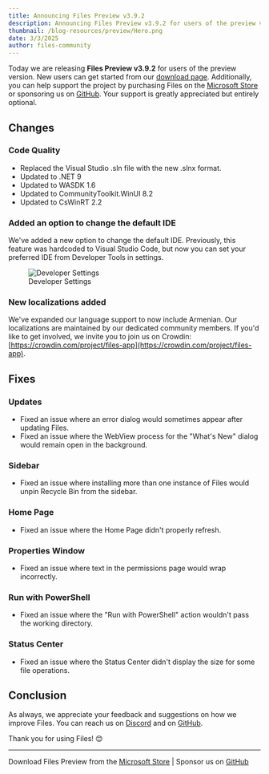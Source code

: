 ```yaml
---
title: Announcing Files Preview v3.9.2
description: Announcing Files Preview v3.9.2 for users of the preview version.
thumbnail: /blog-resources/preview/Hero.png
date: 3/3/2025
author: files-community
---
```


Today we are releasing **Files Preview v3.9.2** for users of the preview version. New users can get started from our [download page](/download/). Additionally, you can help support the project by purchasing Files on the [Microsoft Store](ms-windows-store://pdp/?ProductId=9NSQD9PKV3SS&cid=FilesWebsite) or sponsoring us on [GitHub](https://github.com/sponsors/yaira2). Your support is greatly appreciated but entirely optional.

## Changes

### Code Quality

- Replaced the Visual Studio .sln file with the new .slnx format.
- Updated to .NET 9
- Updated to WASDK 1.6
- Updated to CommunityToolkit.WinUI 8.2
- Updated to CsWinRT 2.2

### Added an option to change the default IDE

We've added a new option to change the default IDE. Previously, this feature was hardcoded to Visual Studio Code, but now you can set your preferred IDE from Developer Tools in settings.

<figure>
    <img src="/blog-resources/v4/IDESettings.png" alt="Developer Settings" />
    <figcaption>Developer Settings</figcaption>
</figure>

### New localizations added

We've expanded our language support to now include Armenian. Our localizations are maintained by our dedicated community members. If you'd like to get involved, we invite you to join us on Crowdin: [https://crowdin.com/project/files-app](https://crowdin.com/project/files-app).

## Fixes

### Updates

- Fixed an issue where an error dialog would sometimes appear after updating Files.
- Fixed an issue where the WebView process for the "What's New" dialog would remain open in the background.

### Sidebar

- Fixed an issue where installing more than one instance of Files would unpin Recycle Bin from the sidebar.

### Home Page

- Fixed an issue where the Home Page didn't properly refresh.

### Properties Window

- Fixed an issue where text in the permissions page would wrap incorrectly.

### Run with PowerShell

- Fixed an issue where the "Run with PowerShell" action wouldn't pass the working directory.

### Status Center

- Fixed an issue where the Status Center didn't display the size for some file operations.

## Conclusion

As always, we appreciate your feedback and suggestions on how we improve Files. You can reach us on [Discord](https://discord.gg/files) and on [GitHub](https://github.com/files-community/Files/).

Thank you for using Files! 😊

---

Download Files Preview from the [Microsoft Store](ms-windows-store://pdp/?ProductId=9NSQD9PKV3SS&cid=FilesWebsite) | Sponsor us on [GitHub](https://github.com/sponsors/yaira2/)
